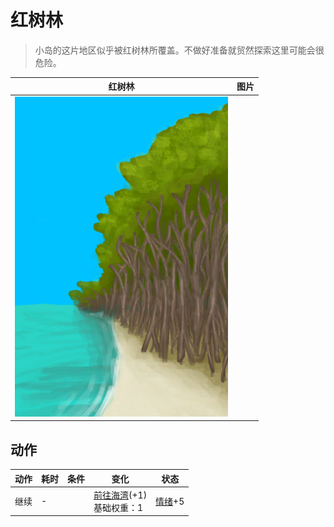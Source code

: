 # 红树林  
> 小岛的这片地区似乎被红树林所覆盖。不做好准备就贸然探索这里可能会很危险。  
  
  红树林  |   图片   
 ----  |  ----:   
   |  ![](Sprite/MangrovesFromBeach.png)   
  
## 动作  
动作  |  耗时  |  条件  |  变化  |  状态  
----  |  ----  |  ----  |  ----  |  ----  
继续<br>  |  -  |    |  [前往海湾](Path_BeachToBay.md)(+1)<br>基础权重：1<br>  |  [情绪](Morale.md)+5  
